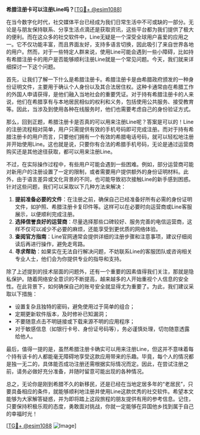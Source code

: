 **希腊注册卡可以注册Line吗？**[[TG💪+ @esim1088](https://t.me/s/esim1088)]

在当今数字化时代，社交媒体平台已经成为我们日常生活中不可或缺的一部分。无论是与朋友保持联系、分享生活点滴还是获取资讯，这些平台都为我们提供了极大的便利。而在这众多的社交软件中，Line无疑是一个深受全球用户喜爱的应用之一。它不仅功能丰富，而且界面友好，支持多语言切换，因此吸引了来自世界各地的用户。然而，对于一些特定人群来说，使用Line可能会遇到一些小障碍，比如持有希腊注册卡的用户是否能够顺利注册Line就是一个常见问题。今天，我们就来详细探讨一下这个问题。

首先，让我们了解一下什么是希腊注册卡。希腊注册卡是由希腊政府颁发的一种身份证明文件，主要用于确认个人身份以及其合法居住权。这种卡通常由在希腊工作的外国人申请获得，是他们融入当地社会的重要凭证。对于持有希腊注册卡的人来说，他们在希腊享有与本地居民相似的权利和义务，包括使用公共服务、接受教育等。因此，当涉及到使用各种在线服务时，他们也需要考虑自己的身份验证方式。

那么，回到正题，希腊注册卡是否真的可以用来注册Line呢？答案是可以的！Line的注册流程相对简单，用户只需提供有效的手机号码即可完成注册。而对于持有希腊注册卡的用户而言，只要他们拥有一个有效的希腊电话号码，就可以轻松地注册并开始使用Line。这也就是说，只要你有合法的希腊手机号码，无论是通过运营商购买还是其他途径获取，都可以用来注册Line。

不过，在实际操作过程中，有些用户可能会遇到一些困难。例如，部分运营商可能对新用户的注册设置了一定的限制，或者需要用户提供额外的身份证明材料。此外，由于语言差异或文化背景的不同，也可能导致初次接触Line的新手感到困惑。针对这些问题，我们可以采取以下几种方法来解决：

1. **提前准备必要的文件**：在注册之前，确保自己已经准备好所有必需的身份证明文件，如护照、希腊注册卡复印件等。这样可以在必要时向运营商或Line客服展示，以便顺利完成注册。
2. **选择信誉良好的运营商**：尽量选择那些口碑较好、服务完善的电信运营商，这样不仅可以减少不必要的麻烦，还能享受到更优质的网络体验。
3. **查阅官方指南**：Line官网通常会提供详细的注册步骤和注意事项，建议仔细阅读后再进行操作，避免走弯路。
4. **寻求帮助**：如果实在无法自行解决问题，不妨联系Line的客服团队或咨询相关专业人士，他们会为你提供专业的指导和支持。

除了上述提到的技术层面的问题外，还有一个重要的因素值得我们关注，那就是隐私保护。随着网络安全意识的不断提高，越来越多的人开始重视个人信息的安全性。在此背景下，如何确保自己的账号安全就显得尤为重要了。为此，我们建议采取以下措施：

- 设置复杂且独特的密码，避免使用过于简单的组合；
- 定期更新软件版本，及时修补已知漏洞；
- 不要随意点击不明链接或下载来源不明的应用程序；
- 对于敏感信息（如银行卡号、身份证号码等），务必谨慎处理，切勿随意透露给他人。

最后，值得一提的是，虽然希腊注册卡确实可以用来注册Line，但这并不意味着每个持有该卡的人都能毫无障碍地享受这款应用带来的乐趣。毕竟，每个人的情况都是独一无二的，具体能否成功注册还需根据实际情况而定。因此，在尝试注册之前，请务必做好充分准备，并随时留意可能出现的各种情况。

总之，无论你是刚到希腊不久的新移民，还是已经在当地定居多年的“老居民”，只要具备相应的条件，就能够顺利地注册并使用Line这款优秀的社交软件。希望本文能够为大家解答疑惑，并为即将踏上这段旅程的朋友提供有用的参考信息。记住，只要保持积极乐观的态度，勇敢面对挑战，你就一定能够在异国他乡找到属于自己的幸福时光！

[[TG💪+ @esim1088](https://t.me/s/esim1088) ![Image](https://i.postimg.cc/4NQfJmqS/Snipaste-2025-05-13-00-14-12.png)]